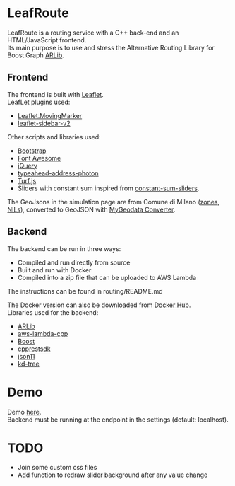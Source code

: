 # LeafRoute
LeafRoute is a routing service with a C++ back-end and an HTML/JavaScript frontend.  
Its main purpose is to use and stress the Alternative Routing Library for Boost.Graph [ARLib](https://github.com/leonardoarcari/arlib).
## Frontend
The frontend is built with [Leaflet](https://github.com/Leaflet/Leaflet).  
LeafLet plugins used:
- [Leaflet.MovingMarker](https://github.com/ewoken/Leaflet.MovingMarker)
- [leaflet-sidebar-v2](https://github.com/nickpeihl/leaflet-sidebar-v2)  

Other scripts and libraries used:
- [Bootstrap](https://getbootstrap.com/)
- [Font Awesome](https://fontawesome.com/)
- [jQuery](https://jquery.com/)
- [typeahead-address-photon](https://github.com/komoot/typeahead-address-photon) 
- [Turf.js](https://turfjs.org/)
- Sliders with constant sum inspired from [constant-sum-sliders](https://github.com/jacobsolomon15/constant-sum-sliders).  

The GeoJsons in the simulation page are from Comune di Milano ([zones](https://geoportale.comune.milano.it/ATOM/SIT/Municipi/Municipi_Dataset_1.xml), [NILs](https://geoportale.comune.milano.it/ATOM/SIT/NIL/NIL_Service.xml)), converted to GeoJSON with [MyGeodata Converter](https://mygeodata.cloud/converter/).

## Backend
The backend can be run in three ways: 
- Compiled and run directly from source
- Built and run with Docker
- Compiled into a zip file that can be uploaded to AWS Lambda 
 
The instructions can be found in routing/README.md

The Docker version can also be downloaded from [Docker Hub](https://hub.docker.com/r/bebora/leafroute).  
Libraries used for the backend:
- [ARLib](https://github.com/leonardoarcari/arlib)
- [aws-lambda-cpp](https://github.com/awslabs/aws-lambda-cpp)
- [Boost](https://www.boost.org/)
- [cpprestsdk](https://github.com/microsoft/cpprestsdk)
- [json11](https://github.com/dropbox/json11)
- [kd-tree](https://github.com/junjiedong/KDTree)

# Demo   
Demo [here](https://bebora.github.io/LeafRoute/singleroute.html).  
Backend must be running at the endpoint in the settings (default: localhost).  


# TODO
- Join some custom css files
- Add function to redraw slider background after any value change
